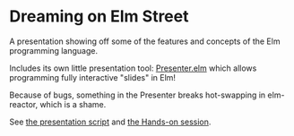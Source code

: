 # Dreaming on Elm Street

A presentation showing off some of the features and concepts of the Elm programming language.

Includes its own little presentation tool: [Presenter.elm](Presenter.elm) which allows programming fully interactive "slides" in Elm!

Because of bugs, something in the Presenter breaks hot-swapping in elm-reactor, which is a shame.

See [the presentation script](script.md) and [the Hands-on session](hands-on.md). 